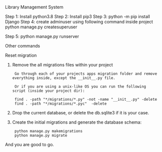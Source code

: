 Library Management System

Step 1: Install python3.8
Step 2: Install pip3
Step 3: python -m pip install Django
Step 4: create adminuser using following command inside project
        python manage.py createsuperuser

Step 5: python manage.py runserver


Other commands

Reset migration

1. Remove the all migrations files within your project

        Go through each of your projects apps migration folder and remove everything inside, except the __init__.py file.

        Or if you are using a unix-like OS you can run the following script (inside your project dir):

        find . -path "*/migrations/*.py" -not -name "__init__.py" -delete
        find . -path "*/migrations/*.pyc"  -delete

2. Drop the current database, or delete the db.sqlite3 if it is your case.
3. Create the initial migrations and generate the database schema:

        python manage.py makemigrations
        python manage.py migrate

And you are good to go.
